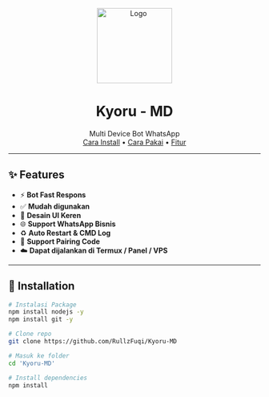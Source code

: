 <!-- Logo -->
<p align="center">
  <img src="https://files.catbox.moe/i9fr21.jpeg" width="150" alt="Logo" />
</p>

<h1 align="center">Kyoru - MD</h1>

<p align="center">
  Multi Device Bot WhatsApp
  <br />
  <a href="#🚀-installation">Cara Install</a> •
  <a href="#▶️-usage">Cara Pakai</a> •
  <a href="#✨-features">Fitur</a>
</p>

---

## ✨ Features
- ⚡ **Bot Fast Respons**
- ✅ **Mudah digunakan**
- 🧩 **Desain UI Keren**
- 🌐 **Support WhatsApp Bisnis**
- ♻️ **Auto Restart & CMD Log**
- 📱 **Support Pairing Code**
- ☁️ **Dapat dijalankan di Termux / Panel / VPS**

---

## 🚀 Installation

```bash
# Instalasi Package
npm install nodejs -y
npm install git -y
```

```bash
# Clone repo
git clone https://github.com/RullzFuqi/Kyoru-MD
```
```bash
# Masuk ke folder
cd 'Kyoru-MD'
```

```bash
# Install dependencies
npm install
```

